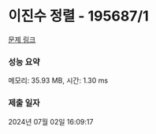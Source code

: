 # 이진수 정렬 - 195687/1 

[문제 링크](https://level.goorm.io/exam/195687/%EC%9D%B4%EC%A7%84%EC%88%98-%EC%A0%95%EB%A0%AC/quiz/1) 

### 성능 요약

메모리: 35.93 MB, 시간: 1.30 ms

### 제출 일자

2024년 07월 02일 16:09:17

